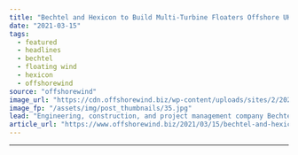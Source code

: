```yaml
---
title: "Bechtel and Hexicon to Build Multi-Turbine Floaters Offshore UK"
date: "2021-03-15"
tags: 
  - featured
  - headlines
  - bechtel
  - floating wind
  - hexicon
  - offshorewind
source: "offshorewind"
image_url: "https://cdn.offshorewind.biz/wp-content/uploads/sites/2/2021/03/15160004/Bechtel-and-Hexicon-to-Build-Multi-Turbine-Floaters-Offshore-UK.jpg"
image_fp: "/assets/img/post_thumbnails/35.jpg"
lead: "Engineering, construction, and project management company Bechtel is partnering with Sweden&#8217;s Hexicon to demonstrate"
article_url: "https://www.offshorewind.biz/2021/03/15/bechtel-and-hexicon-to-build-multi-turbine-floaters-offshore-uk/"
---
```


---
